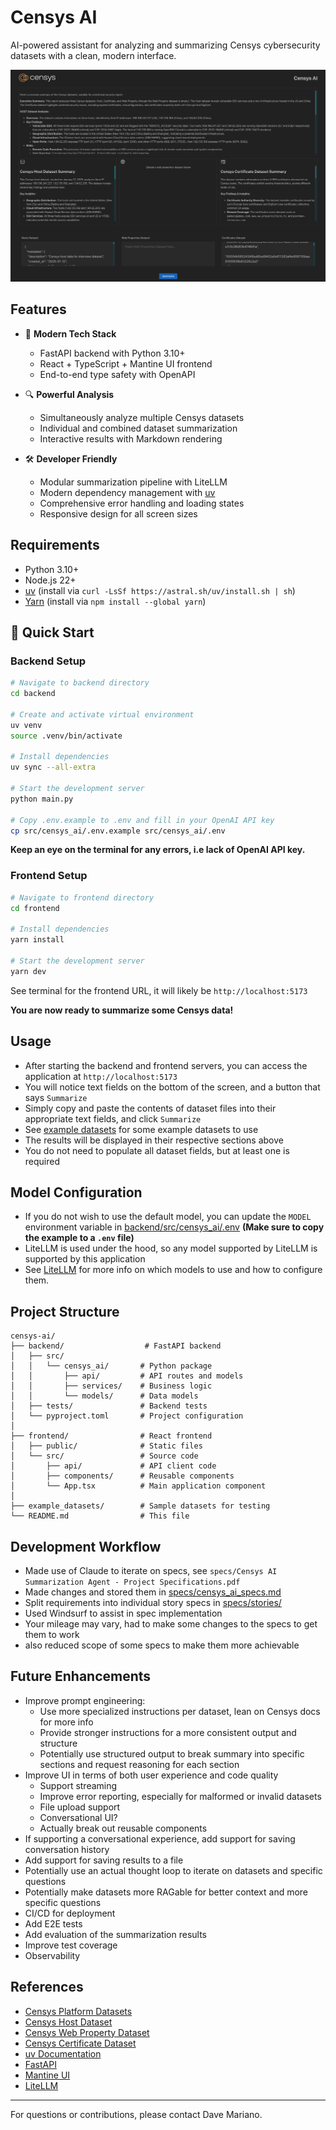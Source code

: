 # Censys AI

AI-powered assistant for analyzing and summarizing Censys cybersecurity datasets with a clean, modern interface.

![Censys AI Screenshot](screenshot.png)

## Features

* 🚀 **Modern Tech Stack**
  * FastAPI backend with Python 3.10+
  * React + TypeScript + Mantine UI frontend
  * End-to-end type safety with OpenAPI

* 🔍 **Powerful Analysis**
  * Simultaneously analyze multiple Censys datasets
  * Individual and combined dataset summarization
  * Interactive results with Markdown rendering

* 🛠 **Developer Friendly**
  * Modular summarization pipeline with LiteLLM
  * Modern dependency management with [uv](https://docs.astral.sh/uv/)
  * Comprehensive error handling and loading states
  * Responsive design for all screen sizes

## Requirements
* Python 3.10+
* Node.js 22+
* [uv](https://docs.astral.sh/uv/) (install via `curl -LsSf https://astral.sh/uv/install.sh | sh`)
* [Yarn](https://yarnpkg.com/) (install via `npm install --global yarn`)

## 🚀 Quick Start

### Backend Setup

```bash
# Navigate to backend directory
cd backend

# Create and activate virtual environment
uv venv
source .venv/bin/activate

# Install dependencies
uv sync --all-extra

# Start the development server
python main.py

# Copy .env.example to .env and fill in your OpenAI API key
cp src/censys_ai/.env.example src/censys_ai/.env
```

**Keep an eye on the terminal for any errors, i.e lack of OpenAI API key.**

### Frontend Setup

```bash
# Navigate to frontend directory
cd frontend

# Install dependencies
yarn install

# Start the development server
yarn dev
```

See terminal for the frontend URL, it will likely be `http://localhost:5173`

**You are now ready to summarize some Censys data!**

## Usage

* After starting the backend and frontend servers, you can access the application at `http://localhost:5173`
* You will notice text fields on the bottom of the screen, and a button that says `Summarize`
* Simply copy and paste the contents of dataset files into their appropriate text fields, and click `Summarize`
* See [example datasets](example_datasets/) for some example datasets to use
* The results will be displayed in their respective sections above
* You do not need to populate all dataset fields, but at least one is required

## Model Configuration

* If you do not wish to use the default model, you can update the `MODEL` environment variable in [backend/src/censys_ai/.env](backend/src/censys_ai/.env.example) **(Make sure to copy the example to a `.env` file)**
* LiteLLM is used under the hood, so any model supported by LiteLLM is supported by this application
* See [LiteLLM](https://docs.litellm.ai/docs/) for more info on which models to use and how to configure them.


## Project Structure

```
censys-ai/
├── backend/                  # FastAPI backend
│   ├── src/
│   │   └── censys_ai/       # Python package
│   │       ├── api/         # API routes and models
│   │       ├── services/    # Business logic
│   │       └── models/      # Data models
│   ├── tests/               # Backend tests
│   └── pyproject.toml       # Project configuration
│
├── frontend/                # React frontend
│   ├── public/              # Static files
│   └── src/                 # Source code
│       ├── api/             # API client code
│       ├── components/      # Reusable components
│       └── App.tsx          # Main application component
│
├── example_datasets/        # Sample datasets for testing
└── README.md                # This file
```

## Development Workflow
* Made use of Claude to iterate on specs, see `specs/Censys AI Summarization Agent - Project Specifications.pdf`
* Made changes and stored them in [specs/censys_ai_specs.md](specs/censys_ai_specs.md)
* Split requirements into individual story specs in [specs/stories/](specs/stories/)
* Used Windsurf to assist in spec implementation
* Your mileage may vary, had to make some changes to the specs to get them to work
* also reduced scope of some specs to make them more achievable

## Future Enhancements
* Improve prompt engineering:
    * Use more specialized instructions per dataset, lean on Censys docs for more info
    * Provide stronger instructions for a more consistent output and structure
    * Potentially use structured output to break summary into specific sections and request reasoning for each section
* Improve UI in terms of both user experience and code quality
    * Support streaming
    * Improve error reporting, especially for malformed or invalid datasets
    * File upload support
    * Conversational UI?
    * Actually break out reusable components
* If supporting a conversational experience, add support for saving conversation history
* Add support for saving results to a file
* Potentially use an actual thought loop to iterate on datasets and specific questions
* Potentially make datasets more RAGable for better context and more specific questions
* CI/CD for deployment
* Add E2E tests
* Add evaluation of the summarization results
* Improve test coverage
* Observability

## References
* [Censys Platform Datasets](https://docs.censys.com/docs/platform-datasets)
* [Censys Host Dataset](https://docs.censys.com/docs/platform-host-dataset)
* [Censys Web Property Dataset](https://docs.censys.com/docs/platform-web-property-dataset)
* [Censys Certificate Dataset](https://docs.censys.com/docs/platform-certificate-dataset)
* [uv Documentation](https://docs.astral.sh/uv/)
* [FastAPI](https://fastapi.tiangolo.com/)
* [Mantine UI](https://mantine.dev/)
* [LiteLLM](https://github.com/BerriAI/litellm)

---

For questions or contributions, please contact Dave Mariano.
